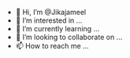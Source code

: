 - 👋 Hi, I’m @Jikajameel
- 👀 I’m interested in ...
- 🌱 I’m currently learning ...
- 💞️ I’m looking to collaborate on ...
- 📫 How to reach me ...

<!---
Jikajameel/Jikajameel is a ✨ special ✨ repository because its `README.md` (this file) appears on your GitHub profile.
You can click the Preview link to take a look at your changes.
--->
